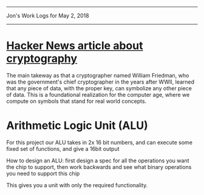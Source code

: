 *****************************************************************

Jon's Work Logs for May 2, 2018

*****************************************************************

# [Hacker News article about cryptography](http://www.cabinetmagazine.org/issues/40/sherman.php)

The main takeway as that a cryptographer named William Friedman, who was the government's chief cryptographer in the years after WWII, learned that any piece of data, with the proper key, can symbolize any other piece of data.  This is a foundational realization for the computer age, where we compute on symbols that stand for real world concepts.

# Arithmetic Logic Unit (ALU)

For this project our ALU takes in 2x 16 bit numbers, and can execute some fixed set of functions, and give a 16bit output

How to design an ALU: first design a spec for all the operations you want the chip to support, then work backwards and see what binary operations you need to support this chip

This gives you a unit with only the required functionality.

